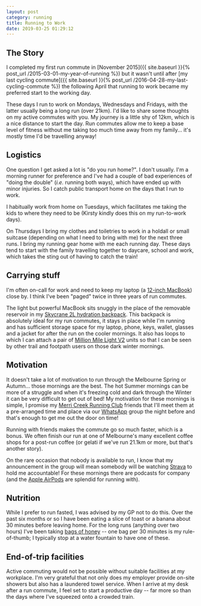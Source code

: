 ```yaml
---
layout: post
category: running
title: Running to Work
date: 2019-03-25 01:29:12
---
```


## The Story

I completed my first run commute in [November 2015]({{ site.baseurl }}{% post_url /2015-03-01-my-year-of-running %}) but it wasn't until after [my last cycling commute]({{ site.baseurl }}{% post_url /2016-04-28-my-last-cycling-commute %}) the following April that running to work became my preferred start to the working day.

These days I run to work on Mondays, Wednesdays and Fridays, with the latter usually being a long run (over 21km). I'd like to share some thoughts on my active commutes with you. My journey is a little shy of 12km, which is a nice distance to start the day. Run commutes allow me to keep a base level of fitness without me taking too much time away from my family... it's mostly time I'd be travelling anyway!

## Logistics

One question I get asked a lot is "do you run home?". I don't usually. I'm a morning runner for preference and I've had a couple of bad experiences of "doing the double" (_i.e._ running both ways), which have ended up with minor injuries. So I catch public transport home on the days that I run to work. 

I habitually work from home on Tuesdays, which facilitates me taking the kids to where they need to be (Kirsty kindly does this on my run-to-work days).

On Thursdays I bring my clothes and toiletries to work in a holdall or small suitcase (depending on what I need to bring with me) for the next three runs. I bring my running gear home with me each running day. These days tend to start with the family travelling together to daycare, school and work, which takes the sting out of having to catch the train!

## Carrying stuff

I'm often on-call for work and need to keep my laptop (a [12-inch MacBook](https://www.apple.com/au/macbook/)) close by. I think I've been "paged" twice in three years of run commutes.

The light but powerful MacBook sits snuggly in the place of the removable reservoir in my [Skycrane 2L hydration backpack](https://www.caribee.com/products/skycrane-2l-hydration-backpack). This backpack is absolutely ideal for my run commutes, it stays in place while I'm running and has sufficient storage space for my laptop, phone, keys, wallet, glasses and a jacket for after the run on the cooler mornings. It also has loops to which I can attach a pair of [Million Mile Light V2](https://flipbelt.com/Million-Mile-Light) units so that I can be seen by other trail and footpath users on those dark winter mornings.

## Motivation

It doesn't take a lot of motivation to run through the Melbourne Spring or Autumn... those mornings are the best. The hot Summer mornings can be more of a struggle and when it's freezing cold and dark through the Winter it can be very difficult to get out of bed! My motivation for these mornings is simple, I promise my [Merri Creek Running Club](http://merricreekrunning.club/) friends that I'll meet them at a pre-arranged time and place via our [WhatsApp](https://www.whatsapp.com/) group the night before and that's enough to get me out the door on time!

Running with friends makes the commute go so much faster, which is a bonus. We often finish our run at one of Melbourne's many excellent coffee shops for a post-run coffee (or gelati if we've run 21.1km or more, but that's another story).

On the rare occasion that nobody is available to run, I know that my announcement in the group will mean somebody will be watching [Strava](https://www.strava.com/clubs/merricreekrc) to hold me accountable! For these mornings there are podcasts for company (and the [Apple AirPods](https://www.apple.com/au/airpods/) are splendid for running with).

## Nutrition

While I prefer to run fasted, I was advised by my GP not to do this. Over the past six months or so I have been eating a slice of toast or a banana about 30 minutes before leaving home. For the long runs (anything over two hours) I've been taking [bags of honey](https://youtu.be/lPdhw8NW3Pw) -- one bag per 30 minutes is my rule-of-thumb; I typically stop at a water fountain to have one of these.

## End-of-trip facilities

Active commuting would not be possible without suitable facilities at my workplace. I'm very grateful that not only does my employer provide on-site showers but also has a laundered towel service. When I arrive at my desk after a run commute, I feel set to start a productive day -- far more so than the days where I've squeezed onto a crowded train.

